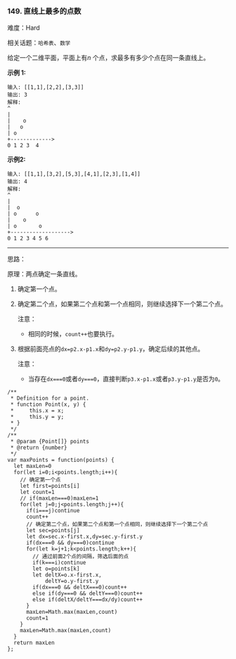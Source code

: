 ### 149. 直线上最多的点数

难度：Hard

相关话题：`哈希表`、`数学`

给定一个二维平面，平面上有*n* 个点，求最多有多少个点在同一条直线上。



**示例 1:** 



```
输入: [[1,1],[2,2],[3,3]]
输出: 3
解释:
^
|
|    o
|   o
| o 
+------------->
0 1 2 3  4
```


**示例2:** 



```
输入: [[1,1],[3,2],[5,3],[4,1],[2,3],[1,4]]
输出: 4
解释:
^
|
|  o
| o      o
|    o
| o       o
+------------------->
0 1 2 3 4 5 6
```



-----

思路：

原理：两点确定一条直线。

1. 确定第一个点。
2. 确定第二个点，如果第二个点和第一个点相同，则继续选择下一个第二个点。
    
    注意：
    * 相同的时候，`count++`也要执行。
    
3. 根据前面亮点的`dx=p2.x-p1.x`和`dy=p2.y-p1.y`，确定后续的其他点。

    注意：
    * 当存在`dx===0`或者`dy===0`，直接判断`p3.x-p1.x`或者`p3.y-p1.y`是否为`0`。

```
/**
 * Definition for a point.
 * function Point(x, y) {
 *     this.x = x;
 *     this.y = y;
 * }
 */
/**
 * @param {Point[]} points
 * @return {number}
 */
var maxPoints = function(points) {
  let maxLen=0
  for(let i=0;i<points.length;i++){
    // 确定第一个点
    let first=points[i]
    let count=1
    // if(maxLen===0)maxLen=1
    for(let j=0;j<points.length;j++){
      if(i===j)continue
      count++
      // 确定第二个点，如果第二个点和第一个点相同，则继续选择下一个第二个点
      let sec=points[j]
      let dx=sec.x-first.x,dy=sec.y-first.y
      if(dx===0 && dy===0)continue
      for(let k=j+1;k<points.length;k++){
        // 通过前面2个点的间隔，筛选后面的点
        if(k===i)continue
        let o=points[k]
        let deltX=o.x-first.x,
            deltY=o.y-first.y
        if(dx===0 && deltX===0)count++
        else if(dy===0 && deltY===0)count++
        else if(deltX/deltY===dx/dy)count++
      }
      maxLen=Math.max(maxLen,count)
      count=1
    }
    maxLen=Math.max(maxLen,count)
  }
  return maxLen
};
```

